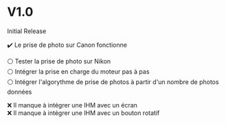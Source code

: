 # V1.0
Initial Release

✔️ Le prise de photo sur Canon fonctionne  
   
⚪️ Tester la prise de photo sur Nikon   
⚪️ Intégrer la prise en charge du moteur pas à pas  
⚪️ Intégrer l'algorythme de prise de photos à partir d'un nombre de photos données   

❌ Il manque à intégrer une IHM avec un écran  
❌ Il manque à intégrer une IHM avec un bouton rotatif   
